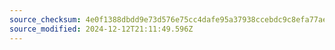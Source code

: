 ```yaml
---
source_checksum: 4e0f1388dbdd9e73d576e75cc4dafe95a37938ccebdc9c8efa77ae8522cd3ef4
source_modified: 2024-12-12T21:11:49.596Z
---
```


